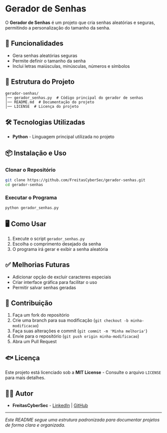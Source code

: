 # Gerador de Senhas

O **Gerador de Senhas** é um projeto que cria senhas aleatórias e seguras, permitindo a personalização do tamanho da senha.

## 🚀 Funcionalidades

- Gera senhas aleatórias seguras
- Permite definir o tamanho da senha
- Inclui letras maiúsculas, minúsculas, números e símbolos

## 📂 Estrutura do Projeto

```
gerador-senhas/
│── gerador_senhas.py  # Código principal do gerador de senhas
│── README.md  # Documentação do projeto
│── LICENSE  # Licença do projeto
```

## 🛠️ Tecnologias Utilizadas

- **Python** - Linguagem principal utilizada no projeto

## 📦 Instalação e Uso

### Clonar o Repositório
```bash
git clone https://github.com/FreitasCyberSec/gerador-senhas.git
cd gerador-senhas
```

### Executar o Programa
```bash
python gerador_senhas.py
```

## 🖥️ Como Usar

1. Execute o script `gerador_senhas.py`
2. Escolha o comprimento desejado da senha
3. O programa irá gerar e exibir a senha aleatória

## ✅ Melhorias Futuras

- Adicionar opção de excluir caracteres especiais
- Criar interface gráfica para facilitar o uso
- Permitir salvar senhas geradas

## 🤝 Contribuição

1. Faça um fork do repositório
2. Crie uma branch para sua modificação (`git checkout -b minha-modificacao`)
3. Faça suas alterações e commit (`git commit -m 'Minha melhoria'`)
4. Envie para o repositório (`git push origin minha-modificacao`)
5. Abra um Pull Request

## 🐟 Licença

Este projeto está licenciado sob a **MIT License** - Consulte o arquivo `LICENSE` para mais detalhes.

## 🧑‍💻 Autor

- **FreitasCyberSec** - [LinkedIn](https://www.linkedin.com/in/humberto-freitas-a0ba95274/) | [GitHub](https://github.com/FreitasCyberSec)

---

*Este README segue uma estrutura padronizada para documentar projetos de forma clara e organizada.*


